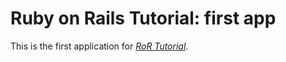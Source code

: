 # Ruby on Rails Tutorial: first app

This is the first application for [*RoR Tutorial*](http://www.railstutorial.org/).
